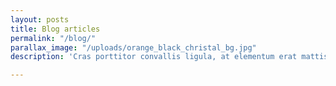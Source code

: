 ```yaml
---
layout: posts
title: Blog articles
permalink: "/blog/"
parallax_image: "/uploads/orange_black_christal_bg.jpg"
description: 'Cras porttitor convallis ligula, at elementum erat mattis quis. '

---
```

